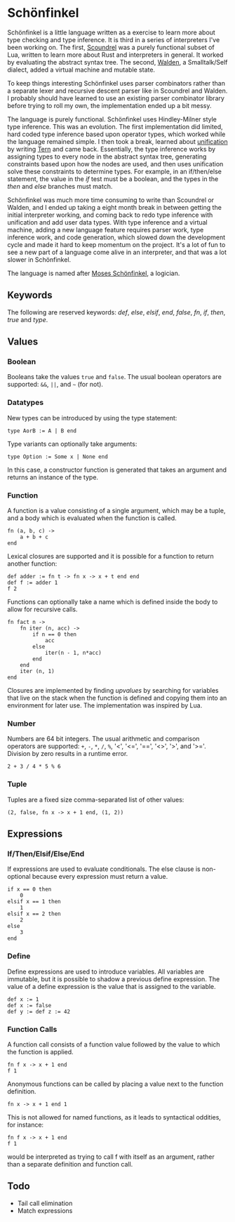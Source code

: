 Schönfinkel
===========

Schönfinkel is a little language written as a exercise to learn more about type
checking and type inference. It is third in a series of interpreters
I've been working on. The first,
[Scoundrel](https://github.com/dminor/scoundrel) was a purely functional
subset of Lua, written to learn more about Rust and interpreters in general.
It worked by evaluating the abstract syntax tree. The second,
[Walden](https://github.com/dminor/walden), a Smalltalk/Self dialect,
added a virtual machine and mutable state.

To keep things interesting Schönfinkel uses parser combinators rather than a
separate lexer and recursive descent parser like in Scoundrel and Walden. I
probably should have learned to use an existing parser combinator library
before trying to roll my own, the implementation ended up a bit messy.

The language is purely functional. Schönfinkel uses Hindley-Milner style type
inference. This was an evolution. The first implementation did limited, hard
coded type inference based upon operator types, which worked while the
language remained simple. I then took a break, learned about
[unification](https://en.wikipedia.org/wiki/Unification_(computer_science)) by
writing [Tern](https://github.com/dminor/tern) and came back. Essentially,
the type inference works by assigning types to every node in the abstract
syntax tree, generating constraints based upon how the nodes are used, and then
uses unification solve these constraints to determine types. For example, in
an if/then/else statement, the value in the *if* test must be a boolean, and
the types in the *then* and *else* branches must match.

Schönfinkel was much more time consuming to write than Scoundrel or Walden,
and I ended up taking a eight month break in between getting the initial
interpreter working, and coming back to redo type inference with unification
and add user data types. With type inference and a virtual machine, adding a
new language feature requires parser work, type inference work, and code
generation, which slowed down the development cycle and made it hard to keep
momentum on the project. It's a lot of fun to see a new part of a language come
alive in an interpreter, and that was a lot slower in Schönfinkel.

The language is named after
[Moses Schönfinkel](https://en.wikipedia.org/wiki/Moses_Sch%C3%B6nfinkel), a
logician.

Keywords
--------

The following are reserved keywords: *def*, *else*, *elsif*, *end*, *false*,
*fn*, *if*, *then*, *true* and *type*.

Values
------

### Boolean

Booleans take the values `true` and `false`. The usual boolean operators are
supported: `&&`, `||`, and `~` (for not).

### Datatypes

New types can be introduced by using the type statement:

```
type AorB := A | B end
```

Type variants can optionally take arguments:

```
type Option := Some x | None end
```

In this case, a constructor function is generated that takes an argument and
returns an instance of the type.

### Function

A function is a value consisting of a single argument, which may be a tuple,
and a body which is evaluated when the function is called.

```
fn (a, b, c) ->
    a + b + c
end
```

Lexical closures are supported and it is possible for a function to return another
function:

```
def adder := fn t -> fn x -> x + t end end
def f := adder 1
f 2
```

Functions can optionally take a name which is defined inside the body to allow
for recursive calls.

```
fn fact n ->
    fn iter (n, acc) ->
        if n == 0 then
            acc
        else
            iter(n - 1, n*acc)
        end
    end
    iter (n, 1)
end
```

Closures are implemented by finding *upvalues* by searching for variables that
live on the stack when the function is defined and copying them into an
environment for later use. The implementation was inspired by Lua.

### Number

Numbers are 64 bit integers. The usual arithmetic and comparison operators
are supported: `+`, `-`, `*`, `/`, `%`, '<', '<=', '==', '<>', '>', and '>='.
Division by zero results in a runtime error.

```
2 + 3 / 4 * 5 % 6
```

### Tuple

Tuples are a fixed size comma-separated list of other values:

```
(2, false, fn x -> x + 1 end, (1, 2))
```

Expressions
-----------

### If/Then/Elsif/Else/End

If expressions are used to evaluate conditionals. The else clause is
non-optional because every expression must return a value.

```
if x == 0 then
    0
elsif x == 1 then
    1
elsif x == 2 then
    2
else
    3
end
```

### Define

Define expressions are used to introduce variables. All variables are
immutable, but it is possible to shadow a previous define expression. The
value of a define expression is the value that is assigned to the variable.

```
def x := 1
def x := false
def y := def z := 42
```

### Function Calls

A function call consists of a function value followed by the value to which the
function is applied.

```
fn f x -> x + 1 end
f 1
```

Anonymous functions can be called by placing a value next to the function
definition.

```
fn x -> x + 1 end 1
```

This is not allowed for named functions, as it leads to syntactical oddities, for
instance:

```
fn f x -> x + 1 end
f 1
```

would be interpreted as trying to call f with itself as an argument, rather than a
separate definition and function call.

Todo
----
* Tail call elimination
* Match expressions
